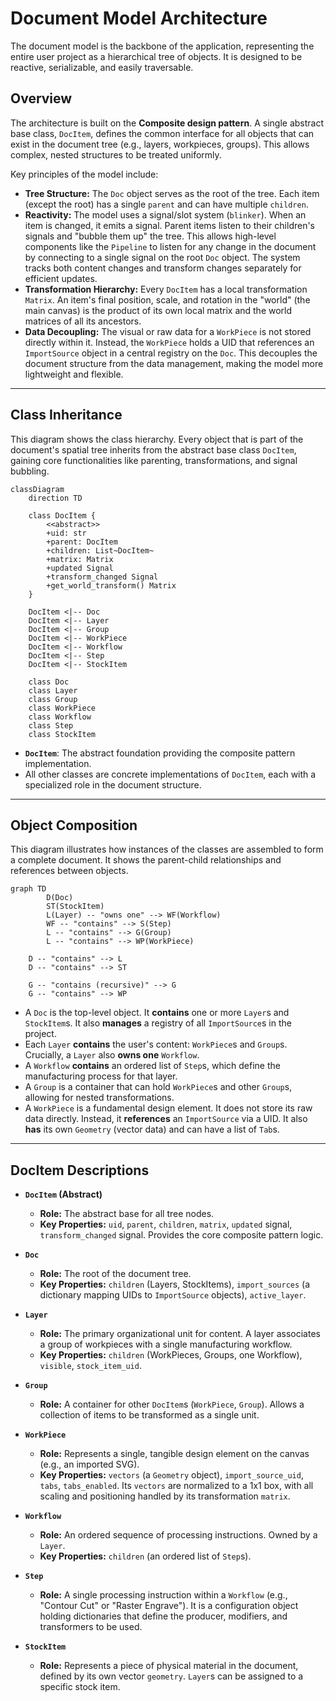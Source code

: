 # Document Model Architecture

The document model is the backbone of the application, representing the
entire user project as a hierarchical tree of objects. It is designed to
be reactive, serializable, and easily traversable.

## Overview

The architecture is built on the **Composite design pattern**. A single
abstract base class, `DocItem`, defines the common interface for all
objects that can exist in the document tree (e.g., layers, workpieces,
groups). This allows complex, nested structures to be treated uniformly.

Key principles of the model include:

- **Tree Structure:** The `Doc` object serves as the root of the tree. Each
  item (except the root) has a single `parent` and can have multiple
  `children`.
- **Reactivity:** The model uses a signal/slot system (`blinker`). When an
  item is changed, it emits a signal. Parent items listen to their
  children's signals and "bubble them up" the tree. This allows
  high-level components like the `Pipeline` to listen for any
  change in the document by connecting to a single signal on the root
  `Doc` object. The system tracks both content changes and transform
  changes separately for efficient updates.
- **Transformation Hierarchy:** Every `DocItem` has a local transformation
  `Matrix`. An item's final position, scale, and rotation in the "world"
  (the main canvas) is the product of its own local matrix and the
  world matrices of all its ancestors.
- **Data Decoupling:** The visual or raw data for a `WorkPiece` is not
  stored directly within it. Instead, the `WorkPiece` holds a UID that
  references an `ImportSource` object in a central registry on the `Doc`.
  This decouples the document structure from the data management,
  making the model more lightweight and flexible.

---

## Class Inheritance

This diagram shows the class hierarchy. Every object that is part of the
document's spatial tree inherits from the abstract base class `DocItem`,
gaining core functionalities like parenting, transformations, and signal
bubbling.

```mermaid
classDiagram
    direction TD

    class DocItem {
        <<abstract>>
        +uid: str
        +parent: DocItem
        +children: List~DocItem~
        +matrix: Matrix
        +updated Signal
        +transform_changed Signal
        +get_world_transform() Matrix
    }

    DocItem <|-- Doc
    DocItem <|-- Layer
    DocItem <|-- Group
    DocItem <|-- WorkPiece
    DocItem <|-- Workflow
    DocItem <|-- Step
    DocItem <|-- StockItem

    class Doc
    class Layer
    class Group
    class WorkPiece
    class Workflow
    class Step
    class StockItem
```

- **`DocItem`**: The abstract foundation providing the composite pattern
  implementation.
- All other classes are concrete implementations of `DocItem`, each with a
  specialized role in the document structure.

---

## Object Composition

This diagram illustrates how instances of the classes are assembled to form
a complete document. It shows the parent-child relationships and
references between objects.

```mermaid
graph TD
        D(Doc)
        ST(StockItem)
        L(Layer) -- "owns one" --> WF(Workflow)
        WF -- "contains" --> S(Step)
        L -- "contains" --> G(Group)
        L -- "contains" --> WP(WorkPiece)

    D -- "contains" --> L
    D -- "contains" --> ST

    G -- "contains (recursive)" --> G
    G -- "contains" --> WP

```

- A `Doc` is the top-level object. It **contains** one or more `Layer`s and
  `StockItem`s. It also **manages** a registry of all `ImportSource`s in
  the project.
- Each `Layer` **contains** the user's content: `WorkPiece`s and `Group`s.
  Crucially, a `Layer` also **owns one** `Workflow`.
- A `Workflow` **contains** an ordered list of `Step`s, which define the
  manufacturing process for that layer.
- A `Group` is a container that can hold `WorkPiece`s and other `Group`s,
  allowing for nested transformations.
- A `WorkPiece` is a fundamental design element. It does not store its
  raw data directly. Instead, it **references** an `ImportSource` via a
  UID. It also **has** its own `Geometry` (vector data) and can have a
  list of `Tab`s.

---

## DocItem Descriptions

- **`DocItem` (Abstract)**

  - **Role:** The abstract base for all tree nodes.
  - **Key Properties:** `uid`, `parent`, `children`, `matrix`, `updated`
    signal, `transform_changed` signal. Provides the core composite
    pattern logic.

- **`Doc`**

  - **Role:** The root of the document tree.
  - **Key Properties:** `children` (Layers, StockItems), `import_sources`
    (a dictionary mapping UIDs to `ImportSource` objects), `active_layer`.

- **`Layer`**

  - **Role:** The primary organizational unit for content. A layer
    associates a group of workpieces with a single manufacturing
    workflow.
  - **Key Properties:** `children` (WorkPieces, Groups, one Workflow),
    `visible`, `stock_item_uid`.

- **`Group`**

  - **Role:** A container for other `DocItem`s (`WorkPiece`, `Group`).
    Allows a collection of items to be transformed as a single unit.

- **`WorkPiece`**

  - **Role:** Represents a single, tangible design element on the canvas
    (e.g., an imported SVG).
  - **Key Properties:** `vectors` (a `Geometry` object),
    `import_source_uid`,
    `tabs`, `tabs_enabled`. Its `vectors` are normalized to a 1x1 box,
    with all scaling and positioning handled by its transformation
    `matrix`.

- **`Workflow`**

  - **Role:** An ordered sequence of processing instructions. Owned by a
    `Layer`.
  - **Key Properties:** `children` (an ordered list of `Step`s).

- **`Step`**

  - **Role:** A single processing instruction within a `Workflow` (e.g.,
    "Contour Cut" or "Raster Engrave"). It is a configuration object
    holding dictionaries that define the producer, modifiers, and
    transformers to be used.

- **`StockItem`**
  - **Role:** Represents a piece of physical material in the document,
    defined by its own vector `geometry`. `Layer`s can be assigned to a
    specific stock item.
